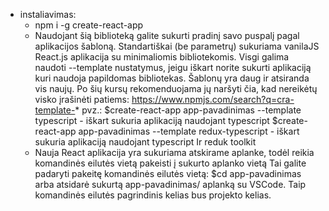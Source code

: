 * instaliavimas:
  * npm i -g create-react-app
  * Naudojant šią biblioteką galite sukurti pradinį savo puspalį pagal aplikacijos šabloną.
    Standartiškai (be parametrų) sukuriama vanilaJS React.js aplikacija su minimaliomis bibliotekomis.
    Visgi galima naudoti --template nustatymus, jeigu iškart norite sukurti aplikaciją kuri naudoja papildomas bibliotekas.
    Šablonų yra daug ir atsiranda vis naujų. Po šių kursų rekomenduojama jų naršyti čia, kad nereikėtų visko įrašinėti patiems:
      https://www.npmjs.com/search?q=cra-template-*
    pvz.:
      $create-react-app app-pavadinimas --template typescript - iškart sukuria aplikaciją naudojant typescript
      $create-react-app app-pavadinimas --template redux-typescript - iškart sukuria aplikaciją naudojant typescript Ir reduk toolkit
  * Nauja React aplikacija yra sukuriama atskirame aplanke, todėl reikia komandinės eilutės vietą pakeisti į sukurto aplanko vietą
    Tai galite padaryti pakeitę komandinės eilutės vietą:
      $cd app-pavadinimas
    arba atsidarė sukurtą app-pavadinimas/ aplanką su VSCode. Taip komandinės eilutės pagrindinis kelias bus projekto kelias.